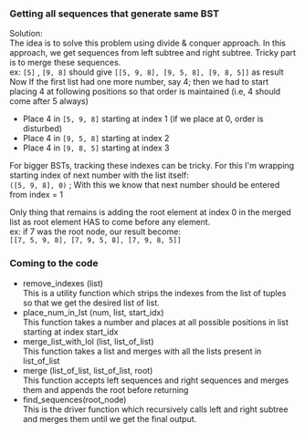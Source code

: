 ### Getting all sequences that generate same BST

Solution:  
The idea is to solve this problem using divide & conquer approach. In this approach, we get sequences from left subtree and right subtree. Tricky part is to merge these sequences.  
ex: `[5]` , `[9, 8]`  should give `[[5, 9, 8], [9, 5, 8], [9, 8, 5]]` as result  
Now If the first list had one more number, say 4; then we had to start placing 4 at following positions so that order is maintained (i.e, 4 should come after 5 always)  
- Place 4 in `[5, 9, 8]` starting at index 1 (if we place at 0, order is disturbed)
- Place 4 in `[9, 5, 8]` starting at index 2
- Place 4 in `[9, 8, 5]` starting at index 3  

For bigger BSTs, tracking these indexes can be tricky. For this I'm wrapping starting index of next number with the list itself:  
`([5, 9, 8], 0)` ; With this we know that next number should be entered from index = 1  

Only thing that remains is adding the root element at index 0 in the merged list as root element HAS to come before any element.  
ex: if 7 was the root node, our result become:  
`[[7, 5, 9, 8], [7, 9, 5, 8], [7, 9, 8, 5]]`  

### Coming to the code  
- remove_indexes (list)  
This is a utility function which strips the indexes from the list of tuples so that we get the desired list of list.
- place_num_in_lst (num, list, start_idx)  
This function takes a number and places at all possible positions in list starting at index start_idx
- merge_list_with_lol (list, list_of_list)  
This function takes a list and merges with all the lists present in list_of_list
- merge (list_of_list, list_of_list, root)  
This function accepts left sequences and right sequences and merges them and appends the root before returning
- find_sequences(root_node)  
This is the driver function which recursively calls left and right subtree and merges them until we get the final output.
